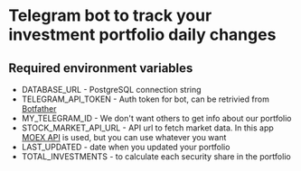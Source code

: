 # Telegram bot to track your investment portfolio daily changes 

## Required environment variables

- DATABASE_URL - PostgreSQL connection string
- TELEGRAM_API_TOKEN - Auth token for bot, can be retrivied from [Botfather](https://core.telegram.org/bots#6-botfather)
- MY_TELEGRAM_ID - We don't want others to get info about our portfolio
- STOCK_MARKET_API_URL - API url to fetch market data. In this app [MOEX API](https://iss.moex.com/iss/reference/) is used, but you can use whatever you want
- LAST_UPDATED - date when you updated your portfolio
- TOTAL_INVESTMENTS - to calculate each security share in the portfolio
